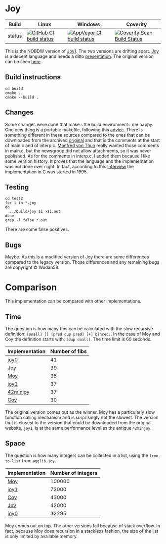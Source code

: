 Joy
===

Build|Linux|Windows|Coverity
---|---|---|---
status|[![GitHub CI build status](https://github.com/Wodan58/Joy/actions/workflows/cmake.yml/badge.svg)](https://github.com/Wodan58/Joy/actions/workflows/cmake.yml)|[![AppVeyor CI build status](https://ci.appveyor.com/api/projects/status/github/Wodan58/Joy?branch=master&svg=true)](https://ci.appveyor.com/project/Wodan58/Joy)|[![Coverity Scan Build Status](https://img.shields.io/coverity/scan/14641.svg)](https://scan.coverity.com/projects/wodan58-joy)

This is the NOBDW version of [Joy1](https://github.com/Wodan58/joy1).
The two versions are drifting apart.
[Joy](http://www.complang.tuwien.ac.at/anton/euroforth/ef01/thun01.pdf) is a
decent language and needs a ditto
[presentation](http://www.complang.tuwien.ac.at/anton/euroforth/ef01/thomas01a.pdf). The original version can be seen [here](https://github.com/Wodan58/joy0).

Build instructions
------------------

    cd build
    cmake ..
    cmake --build .

Changes
-------

Some changes were done that make ~the build environment~ me happy. One new
thing is a portable makefile, following this [advice](http://nullprogram.com/blog/2017/08/20).
There is something different in these sources compared to the ones that can be
downloaded from the archived [original](http://web.archive.org/web/20030602190407/https://www.latrobe.edu.au/philosophy/phimvt/joy.html) and that is the
comments at the start of main.c and of interp.c.
[Manfred von Thun](http://fogus.me/important/von-thun/) really wanted those
comments in main.c, but the newsgroup did not allow attachments, so it was
never published.
As for the comments in interp.c, I added them because I like some version
history. It proves that the language and the implementation was not done over
night.
In fact, according to this [interview](http://archive.vector.org.uk/art10000350)
the implementation in C was started in 1995.

Testing
-------

    cd test2
    for i in *.joy
    do
      ../build/joy $i >$i.out
    done
    grep -l false *.out

There are some false positives.

Bugs
----

Maybe. As this is a modified version of Joy there are some differences
compared to the legacy version. Those differences and any remaining bugs
are copyright © Wodan58.

Comparison
==========

This implementation can be compared with other implementations.

Time
----

The question is how many fibs can be calculated with the slow recursive
definition: `[small] [] [pred dup pred] [+] binrec.`. In the case of Moy
and Coy the definition starts with: `[dup small]`. The time limit is 60
seconds.

Implementation|Number of fibs
--------------|--------------
[joy0](https://github.com/Wodan58/joy0)|41
[Joy](https://github.com/Wodan58/Joy)|39
[Moy](https://github.com/Wodan58/Moy)|38
[joy1](https://github.com/Wodan58/joy1)|37
[42minjoy](https://github.com/Wodan58/42minjoy)|37
[Coy](https://github.com/Wodan58/Coy)|30

The original version comes out as the winner. Moy has a particularly slow
function calling mechanism and is surprisingly not the slowest. The version
that is closest to the version that could be downloaded from the original
website, `joy1`, is at the same performance level as the antique `42minjoy`.

Space
-----

The question is how many integers can be collected in a list, using the
`from-to-list` from `agglib.joy`.

Implementation|Number of integers
--------------|------------------
[Moy](https://github.com/Wodan58/Moy)|100000
[joy1](https://github.com/Wodan58/joy1)|72000
[Coy](https://github.com/Wodan58/Coy)|43000
[Joy](https://github.com/Wodan58/Joy)|42000
[joy0](https://github.com/Wodan58/joy0)|32295

Moy comes out on top. The other versions fail because of stack overflow.
In fact, because Moy does recursion in a stackless fashion, the size of the
list is only limited by available memory.

